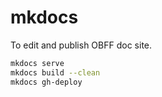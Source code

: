 # mkdocs

To edit and publish OBFF doc site.

```bash
mkdocs serve
mkdocs build --clean
mkdocs gh-deploy
```